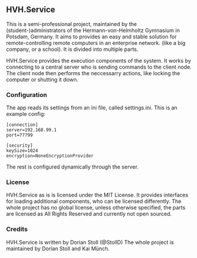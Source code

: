 ## HVH.Service
This is a semi-professional project, maintained by the (student-)administrators of the Hermann-von-Helmholtz Gymnasium in Potsdam, Germany. It aims to provides an easy and stable solution for remote-controlling remote computers in an enterprise network. (like a big company, or a school). It is divided into multiple parts. 

HVH.Service provides the execution components of the system. It works by connecting to a central server who is sending commands to the client node. The client node then performs the neccessarry actions, like locking the computer or shutting it down.

### Configuration
The app reads its settings from an ini file, called settings.ini. This is an example config:
```
[connection]
server=192.168.99.1
port=77799

[security]
keySize=1024
encryption=NoneEncryptionProvider
```
The rest is configured dynamically through the server.

### License
HVH.Service as is is licensed under the MIT License. It provides interfaces for loading additional components, who can be licensed differently. The whole project has no global license, unless otherwise specified, the parts are licensed as All Rights Reserved and currently not open sourced.

### Credits
HVH.Service is written by Dorian Stoll (@StollD)
The whole project is maintained by Dorian Stoll and Kai Münch.
